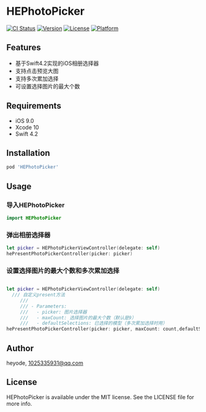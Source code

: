 # HEPhotoPicker

[![CI Status](https://img.shields.io/travis/heyode/HEPhotoPicker.svg?style=flat)](https://travis-ci.org/heyode/HEPhotoPicker)
[![Version](https://img.shields.io/cocoapods/v/HEPhotoPicker.svg?style=flat)](https://cocoapods.org/pods/HEPhotoPicker)
[![License](https://img.shields.io/cocoapods/l/HEPhotoPicker.svg?style=flat)](https://cocoapods.org/pods/HEPhotoPicker)
[![Platform](https://img.shields.io/cocoapods/p/HEPhotoPicker.svg?style=flat)](https://cocoapods.org/pods/HEPhotoPicker)

## Features

- 基于Swift4.2实现的iOS相册选择器
- 支持点击预览大图
- 支持多次累加选择
- 可设置选择图片的最大个数

## Requirements
- iOS 9.0
- Xcode 10
- Swift 4.2
## Installation

```ruby
pod 'HEPhotoPicker'
```
## Usage
### 导入HEPhotoPicker
```Swift
import HEPhotoPicker
```
### 弹出相册选择器
```Swift
let picker = HEPhotoPickerViewController(delegate: self)
hePresentPhotoPickerController(picker: picker)
```
### 设置选择图片的最大个数和多次累加选择
```Swift

let picker = HEPhotoPickerViewController(delegate: self)
  /// 自定义present方法
     ///
     /// - Parameters:
     ///   - picker: 图片选择器
     ///   - maxCount: 选择图片的最大个数（默认是9）
     ///   - defaultSelections: 已选择的模型（多次累加选择时用）
hePresentPhotoPickerController(picker: picker, maxCount: count,defaultSelections: selectedModel)
```
## Author

heyode, 1025335931@qq.com

## License

HEPhotoPicker is available under the MIT license. See the LICENSE file for more info.
